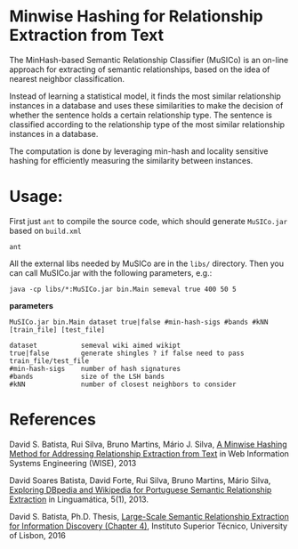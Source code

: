 Minwise Hashing for Relationship Extraction from Text
=====================================================

The MinHash-based Semantic Relationship Classifier (MuSICo) is an  on-line approach for extracting of semantic relationships, based on the idea of nearest neighbor classification.  

Instead of learning a statistical model, it finds the most similar relationship instances in a database and uses these similarities to make the decision of whether the sentence holds a certain relationship type. The sentence is classified according to the relationship type of the most similar relationship instances in a database.

The computation is done by leveraging min-hash and locality sensitive hashing for efficiently measuring the similarity between instances.


Usage:
=====

First just `ant` to compile the source code, which should generate `MuSICo.jar` based on `build.xml`
    
    
    ant
    
    
All the external libs needed by MuSICo are in the `libs/` directory. Then you can call MuSICo.jar with the following parameters, e.g.:

    java -cp libs/*:MuSICo.jar bin.Main semeval true 400 50 5

**parameters**

    MuSICo.jar bin.Main dataset true|false #min-hash-sigs #bands #kNN [train_file] [test_file]
    
    dataset           semeval wiki aimed wikipt
    true|false        generate shingles ? if false need to pass train_file/test_file
    #min-hash-sigs    number of hash signatures
    #bands            size of the LSH bands
    #kNN              number of closest neighbors to consider


References
==========
David S. Batista, Rui Silva, Bruno Martins, Mário J. Silva, [A Minwise Hashing Method for Addressing Relationship Extraction from Text](http://davidsbatista.net/assets/documents/publications/minwise-wise_13.pdf) in Web Information Systems Engineering (WISE), 2013

David Soares Batista, David Forte, Rui Silva, Bruno Martins, Mário Silva, [Exploring DBpedia and Wikipedia for Portuguese Semantic Relationship Extraction](http://davidsbatista.net/assets/documents/publications/minwise-linguamtica-13.pdf) in  Linguamática, 5(1), 2013.

David S. Batista, Ph.D. Thesis, [Large-Scale Semantic Relationship Extraction for Information Discovery (Chapter 4)](http://davidsbatista.net/assets/documents/publications/dsbatista-phd-thesis-2016.pdf), Instituto Superior Técnico, University of Lisbon, 2016
